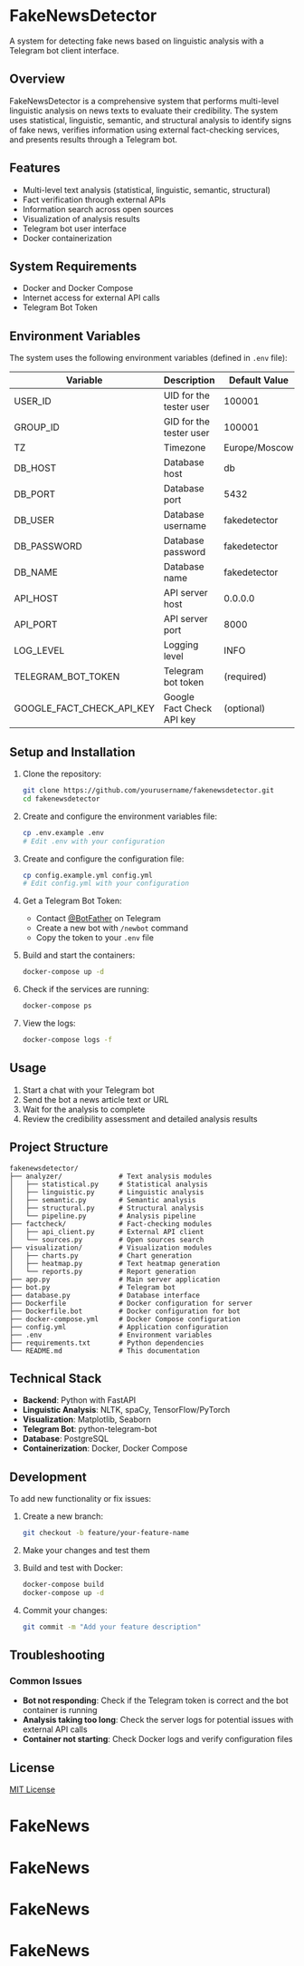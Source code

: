 # FakeNewsDetector

A system for detecting fake news based on linguistic analysis with a Telegram bot client interface.

## Overview

FakeNewsDetector is a comprehensive system that performs multi-level linguistic analysis on news texts to evaluate their credibility. The system uses statistical, linguistic, semantic, and structural analysis to identify signs of fake news, verifies information using external fact-checking services, and presents results through a Telegram bot.

## Features

- Multi-level text analysis (statistical, linguistic, semantic, structural)
- Fact verification through external APIs
- Information search across open sources
- Visualization of analysis results
- Telegram bot user interface
- Docker containerization

## System Requirements

- Docker and Docker Compose
- Internet access for external API calls
- Telegram Bot Token

## Environment Variables

The system uses the following environment variables (defined in `.env` file):

| Variable | Description | Default Value |
|----------|-------------|---------------|
| USER_ID | UID for the tester user | 100001 |
| GROUP_ID | GID for the tester user | 100001 |
| TZ | Timezone | Europe/Moscow |
| DB_HOST | Database host | db |
| DB_PORT | Database port | 5432 |
| DB_USER | Database username | fakedetector |
| DB_PASSWORD | Database password | fakedetector |
| DB_NAME | Database name | fakedetector |
| API_HOST | API server host | 0.0.0.0 |
| API_PORT | API server port | 8000 |
| LOG_LEVEL | Logging level | INFO |
| TELEGRAM_BOT_TOKEN | Telegram bot token | (required) |
| GOOGLE_FACT_CHECK_API_KEY | Google Fact Check API key | (optional) |

## Setup and Installation

1. Clone the repository:
   ```bash
   git clone https://github.com/yourusername/fakenewsdetector.git
   cd fakenewsdetector
   ```

2. Create and configure the environment variables file:
   ```bash
   cp .env.example .env
   # Edit .env with your configuration
   ```

3. Create and configure the configuration file:
   ```bash
   cp config.example.yml config.yml
   # Edit config.yml with your configuration
   ```

4. Get a Telegram Bot Token:
   - Contact [@BotFather](https://t.me/BotFather) on Telegram
   - Create a new bot with `/newbot` command
   - Copy the token to your `.env` file

5. Build and start the containers:
   ```bash
   docker-compose up -d
   ```

6. Check if the services are running:
   ```bash
   docker-compose ps
   ```

7. View the logs:
   ```bash
   docker-compose logs -f
   ```

## Usage

1. Start a chat with your Telegram bot
2. Send the bot a news article text or URL
3. Wait for the analysis to complete
4. Review the credibility assessment and detailed analysis results

## Project Structure

```
fakenewsdetector/
├── analyzer/              # Text analysis modules
│   ├── statistical.py     # Statistical analysis
│   ├── linguistic.py      # Linguistic analysis
│   ├── semantic.py        # Semantic analysis
│   ├── structural.py      # Structural analysis
│   └── pipeline.py        # Analysis pipeline
├── factcheck/             # Fact-checking modules
│   ├── api_client.py      # External API client
│   └── sources.py         # Open sources search
├── visualization/         # Visualization modules
│   ├── charts.py          # Chart generation
│   ├── heatmap.py         # Text heatmap generation
│   └── reports.py         # Report generation
├── app.py                 # Main server application
├── bot.py                 # Telegram bot
├── database.py            # Database interface
├── Dockerfile             # Docker configuration for server
├── Dockerfile.bot         # Docker configuration for bot
├── docker-compose.yml     # Docker Compose configuration
├── config.yml             # Application configuration
├── .env                   # Environment variables
├── requirements.txt       # Python dependencies
└── README.md              # This documentation
```

## Technical Stack

- **Backend**: Python with FastAPI
- **Linguistic Analysis**: NLTK, spaCy, TensorFlow/PyTorch
- **Visualization**: Matplotlib, Seaborn
- **Telegram Bot**: python-telegram-bot
- **Database**: PostgreSQL
- **Containerization**: Docker, Docker Compose

## Development

To add new functionality or fix issues:

1. Create a new branch:
   ```bash
   git checkout -b feature/your-feature-name
   ```

2. Make your changes and test them

3. Build and test with Docker:
   ```bash
   docker-compose build
   docker-compose up -d
   ```

4. Commit your changes:
   ```bash
   git commit -m "Add your feature description"
   ```

## Troubleshooting

### Common Issues

- **Bot not responding**: Check if the Telegram token is correct and the bot container is running
- **Analysis taking too long**: Check the server logs for potential issues with external API calls
- **Container not starting**: Check Docker logs and verify configuration files

## License

[MIT License](LICENSE)
# FakeNews
# FakeNews
# FakeNews
# FakeNews
